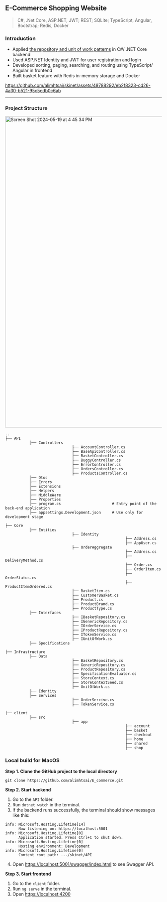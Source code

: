 ## E-Commerce Shopping Website 
> C#, .Net Core, ASP.NET, JWT; REST; SQLite; TypeScript, Angular, Bootstrap; Redis, Docker

### Introduction
* Applied [the repository and unit of work patterns](https://learn.microsoft.com/en-us/aspnet/mvc/overview/older-versions/getting-started-with-ef-5-using-mvc-4/implementing-the-repository-and-unit-of-work-patterns-in-an-asp-net-mvc-application) in C#/ .NET Core backend
* Used ASP.NET Identity and JWT for user registration and login
* Developed sorting, paging, searching, and routing using TypeScript/ Angular in frontend
* Built basket feature with Redis in-memory storage and Docker
<!--- Reference: https://www.udemy.com/course/learn-to-build-an-e-commerce-app-with-net-core-and-angular/ --->

https://github.com/alimhtsai/skinet/assets/48788292/eb2f8323-cd26-4a30-b521-95c5edb0c6ab

----

### Project Structure

<img width="1000" alt="Screen Shot 2024-05-19 at 4 45 34 PM" src="https://github.com/alimhtsai/E_commerce/assets/48788292/1188d7de-715e-412c-bb64-92aba618458d">

```
..
├── API                
           ├── Controllers
                              ├── AccountController.cs
                              ├── BaseApiController.cs
                              ├── BasketController.cs
                              ├── BuggyController.cs
                              ├── ErrorController.cs
                              ├── OrdersController.cs
                              ├── ProductsController.cs
           ├── Dtos
           ├── Errors
           ├── Extensions
           ├── Helpers
           ├── MiddleWare
           ├── Properties
           ├── program.cs                       # Entry point of the back-end application
           ├── appsettings.Development.json     # Use only for development stage

├── Core
           ├── Entities
                              ├── Identity
                                                      ├── Address.cs
                                                      ├── AppUser.cs
                              ├── OrderAggregate
                                                      ├── Address.cs
                                                      ├── DeliveryMethod.cs
                                                      ├── Order.cs
                                                      ├── OrderItem.cs
                                                      ├── OrderStatus.cs
                                                      ├── ProductItemOrdered.cs
                              ├── BasketItem.cs
                              ├── CustomerBasket.cs
                              ├── Product.cs
                              ├── ProductBrand.cs
                              ├── ProductType.cs
           ├── Interfaces
                              ├── IBasketRepository.cs
                              ├── IGenericRepository.cs
                              ├── IOrderService.cs
                              ├── IProductRepository.cs
                              ├── ITokenService.cs
                              ├── IUnitOfWork.cs
           ├── Specifications

├── Infrastructure
           ├── Data
                              ├── BasketRepository.cs
                              ├── GenericRepository.cs
                              ├── ProductRepository.cs
                              ├── SpecificationEvaluator.cs
                              ├── StoreContext.cs
                              ├── StoreContextSeed.cs
                              ├── UnitOfWork.cs
           ├── Identity
           ├── Services
                              ├── OrderSercive.cs
                              ├── TokenService.cs

├── client
           ├── src
                              ├── app
                                                      ├── account
                                                      ├── basket
                                                      ├── checkout
                                                      ├── home
                                                      ├── shared
                                                      ├── shop
```


### Local build for MacOS
<b>Step 1. Clone the GitHub project to the local directory</b>

`git clone https://github.com/alimhtsai/E_commerce.git`

<b>Step 2. Start backend</b>
1. Go to the `API` folder.
2. Run `dotnet watch` in the terminal.
3. If the backend runs successfully, the terminal should show messages like this:
```shell
info: Microsoft.Hosting.Lifetime[14]
      Now listening on: https://localhost:5001
info: Microsoft.Hosting.Lifetime[0]
      Application started. Press Ctrl+C to shut down.
info: Microsoft.Hosting.Lifetime[0]
      Hosting environment: Development
info: Microsoft.Hosting.Lifetime[0]
      Content root path: .../skinet/API
```
4. Open [https://localhost:5001/swagger/index.html](https://localhost:5001/swagger/index.html) to see Swagger API.

<b>Step 3. Start frontend</b>
1. Go to the `client` folder.
2. Run `ng serve` in the terminal.
3. Open [https://localhost:4200](https://localhost:4200/)


